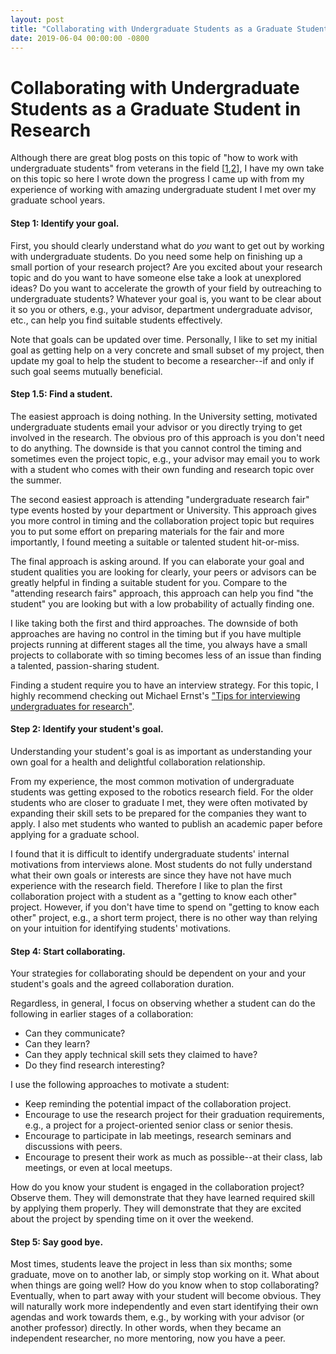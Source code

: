 ```yaml
---
layout: post
title: "Collaborating with Undergraduate Students as a Graduate Student in Research"
date: 2019-06-04 00:00:00 -0800
---
```


# Collaborating with Undergraduate Students as a Graduate Student in Research

Although there are great blog posts on this topic of "how to work with undergraduate students" from veterans in the field [[1](https://homes.cs.washington.edu/~mernst/advice/undergrad-research.html),[2](https://www.cs.cornell.edu/~asampson/blog/)], I have my own take on this topic so here I wrote down the progress I came up with from my experience of working with amazing undergraduate student I met over my graduate school years.

#### Step 1: Identify your goal.

First, you should clearly understand what do _you_ want to get out by working with undergraduate students.
Do you need some help on finishing up a small portion of your research project?
Are you excited about your research topic and do you want to have someone else take a look at unexplored ideas?
Do you want to accelerate the growth of your field by outreaching to undergraduate students?
Whatever your goal is, you want to be clear about it so you or others, e.g., your advisor, department undergraduate advisor, etc., can help you find suitable students effectively.

Note that goals can be updated over time.
Personally, I like to set my initial goal as getting help on a very concrete and small subset of my project, then update my goal to help the student to become a researcher--if and only if such goal seems mutually beneficial.

#### Step 1.5: Find a student.

The easiest approach is doing nothing.
In the University setting, motivated undergraduate students email your advisor or you directly trying to get involved in the research.
The obvious pro of this approach is you don't need to do anything.
The downside is that you cannot control the timing and sometimes even the project topic, e.g., your advisor may email you to work with a student who comes with their own funding and research topic over the summer.

The second easiest approach is attending "undergraduate research fair" type events hosted by your department or University.
This approach gives you more control in timing and the collaboration project topic but requires you to put some effort on preparing materials for the fair and more importantly, I found meeting a suitable or talented student hit-or-miss.

The final approach is asking around.
If you can elaborate your goal and student qualities you are looking for clearly, your peers or advisors can be greatly helpful in finding a suitable student for you.
Compare to the "attending research fairs" approach, this approach can help you find "the student" you are looking but with a low probability of actually finding one.

I like taking both the first and third approaches.
The downside of both approaches are having no control in the timing but if you have multiple projects running at different stages all the time, you always have a small projects to collaborate with so timing becomes less of an issue than finding a talented, passion-sharing student.

Finding a student require you to have an interview strategy.
For this topic, I highly recommend checking out Michael Ernst's ["Tips for interviewing undergraduates for research"](https://homes.cs.washington.edu/~mernst/advice/interviewing-undergraduates.html).

#### Step 2: Identify your student's goal.

Understanding your student's goal is as important as understanding your own goal for a health and delightful collaboration relationship.

From my experience, the most common motivation of undergraduate students was getting exposed to the robotics research field.
For the older students who are closer to graduate I met, they were often motivated by expanding their skill sets to be prepared for the companies they want to apply.
I also met students who wanted to publish an academic paper before applying for a graduate school.

I found that it is difficult to identify undergraduate students' internal motivations from interviews alone.
Most students do not fully understand what their own goals or interests are since they have not have much experience with the research field.
Therefore I like to plan the first collaboration project with a student as a "getting to know each other" project.
However, if you don't have time to spend on "getting to know each other" project, e.g., a short term project, there is no other way than relying on your intuition for identifying students' motivations.

#### Step 4: Start collaborating.

Your strategies for collaborating should be dependent on your and your student's goals and the agreed collaboration duration.

Regardless, in general, I focus on observing whether a student can do the following in earlier stages of a collaboration:

- Can they communicate?
- Can they learn?
- Can they apply technical skill sets they claimed to have?
- Do they find research interesting?

I use the following approaches to motivate a student:

- Keep reminding the potential impact of the collaboration project.
- Encourage to use the research project for their graduation requirements, e.g., a project for a project-oriented senior class or senior thesis.
- Encourage to participate in lab meetings, research seminars and discussions with peers.
- Encourage to present their work as much as possible--at their class, lab meetings, or even at local meetups.

How do you know your student is engaged in the collaboration project?
Observe them.
They will demonstrate that they have learned required skill by applying them properly.
They will demonstrate that they are excited about the project by spending time on it over the weekend.

#### Step 5: Say good bye.

Most times, students leave the project in less than six months; some graduate, move on to another lab, or simply stop working on it.
What about when things are going well?
How do you know when to stop collaborating?
Eventually, when to part away with your student will become obvious.
They will naturally work more independently and even start identifying their own agendas and work towards them, e.g., by working with your advisor (or another professor) directly.
In other words, when they became an independent researcher, no more mentoring, now you have a peer.
